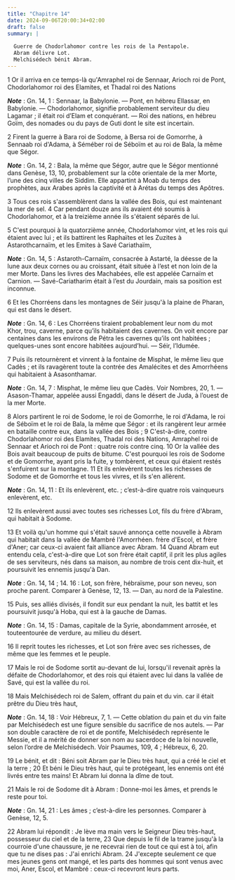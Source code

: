 ```yaml
---
title: "Chapitre 14"
date: 2024-09-06T20:00:34+02:00
draft: false
summary: |
  
  Guerre de Chodorlahomor contre les rois de la Pentapole.
  Abram délivre Lot.
  Melchisédech bénit Abram.
---
```



1 Or il arriva en ce temps-là qu'Amraphel roi de Sennaar, Arioch roi de Pont, Chodorlahomor roi des Elamites, et Thadal roi des Nations

***Note*** :  Gn. 14, 1 : Sennaar, la Babylonie. ― Pont, en hébreu Ellassar, en Babylonie. ― Chodorlahomor, signifie probablement serviteur du dieu Lagamar ; il était roi d’Elam et conquérant. ― Roi des nations, en hébreu Goïm, des nomades ou du pays de Guti dont le site est incertain.

2 Firent la guerre à Bara roi de Sodome, à Bersa roi de Gomorrhe, à Sennaab roi d'Adama, à Séméber roi de Séboïm et au roi de Bala, la même que Ségor.

***Note*** :  Gn. 14, 2 : Bala, la même que Ségor, autre que le Ségor mentionné dans Genèse, 13, 10, probablement sur la côte orientale de la mer Morte, l’une des cinq villes de Siddim. Elle appartint à Moab du temps des prophètes, aux Arabes après la captivité et à Arétas du temps des Apôtres.


3 Tous ces rois s'assemblèrent dans la vallée des Bois, qui est maintenant la mer de sel. 4 Car pendant douze ans ils avaient été soumis à Chodorlahomor, et à la treizième année ils s'étaient séparés de lui.


5 C'est pourquoi à la quatorzième année, Chodorlahomor vint, et les rois qui étaient avec lui ; et ils battirent les Raphaïtes et les Zuzites à Astarothcarnaïm, et les Emites à Savé Cariathaïm,

***Note*** :  Gn. 14, 5 : Astaroth-Carnaïm, consacrée à Astarté, la déesse de la lune aux deux cornes ou au croissant, était située à l’est et non loin de la mer Morte. Dans les livres des Machabées, elle est appelée Carnaïm et Carnion. ― Savé-Cariatharim était à l’est du Jourdain, mais sa position est inconnue.

6 Et les Chorréens dans les montagnes de Séir jusqu'à la plaine de Pharan, qui est dans le désert.

***Note*** :  Gn. 14, 6 : Les Chorréens tiraient probablement leur nom du mot Khor, trou, caverne, parce qu’ils habitaient des cavernes. On voit encore par centaines dans les environs de Pétra les cavernes qu’ils ont habitées ; quelques-unes sont encore habitées aujourd’hui. ― Séir, l’Idumée.

7 Puis ils retournèrent et vinrent à la fontaine de Misphat, le même lieu que Cadès ; et ils ravagèrent toute la contrée des Amalécites et des Amorrhéens qui habitaient à Asasonthamar.

***Note*** :  Gn. 14, 7 : Misphat, le même lieu que Cadès. Voir Nombres, 20, 1. ― Asason-Thamar, appelée aussi Engaddi, dans le désert de Juda, à l’ouest de la mer Morte.

8 Alors partirent le roi de Sodome, le roi de Gomorrhe, le roi d'Adama, le roi de Séboïm et le roi de Bala, la même que Ségor : et ils rangèrent leur armée en bataille contre eux, dans la vallée des Bois ; 9 C'est-à-dire, contre Chodorlahomor roi des Elamites, Thadal roi des Nations, Amraphel roi de Sennaar et Arioch roi de Pont : quatre rois contre cinq. 10 Or la vallée des Bois avait beaucoup de puits de bitume. C'est pourquoi les rois de Sodome et de Gomorrhe, ayant pris la fuite, y tombèrent, et ceux qui étaient restés s'enfuirent sur la montagne. 11 Et ils enlevèrent toutes les richesses de Sodome et de Gomorrhe et tous les vivres, et ils s'en allèrent.

***Note*** :  Gn. 14, 11 : Et ils enlevèrent, etc. ; c’est-à-dire quatre rois vainqueurs enlevèrent, etc.

12 Ils enlevèrent aussi avec toutes ses richesses Lot, fils du frère d'Abram, qui habitait à Sodome.


13 Et voilà qu'un homme qui s'était sauvé annonça cette nouvelle à Abram qui habitait dans la vallée de Mambré l'Amorrhéen. frère d'Escol, et frère d'Aner; car ceux-ci avaient fait alliance avec Abram. 14 Quand Abram eut entendu cela, c'est-à-dire que Lot son frère était captif, il prit les plus agiles de ses serviteurs, nés dans sa maison, au nombre de trois cent dix-huit, et poursuivit les ennemis jusqu'à Dan.

***Note*** :  Gn. 14, 14 ; 14. 16 : Lot, son frère, hébraïsme, pour son neveu, son proche parent. Comparer à Genèse, 12, 13. ― Dan, au nord de la Palestine.

15 Puis, ses alliés divisés, il fondit sur eux pendant la nuit, les battit et les poursuivit jusqu'à Hoba, qui est à la gauche de Damas.

***Note*** :  Gn. 14, 15 : Damas, capitale de la Syrie, abondamment arrosée, et touteentourée de verdure, au milieu du désert.

16 Il reprit toutes les richesses, et Lot son frère avec ses richesses, de même que les femmes et le peuple.


17 Mais le roi de Sodome sortit au-devant de lui, lorsqu'il revenait après la défaite de Chodorlahomor, et des rois qui étaient avec lui dans la vallée de Savé, qui est la vallée du roi.


18 Mais Melchisédech roi de Salem, offrant du pain et du vin. car il était prêtre du Dieu très haut,

***Note*** :  Gn. 14, 18 : Voir Hébreux, 7, 1. ― Cette oblation du pain et du vin faite par Melchisédech est une figure sensible du sacrifice de nos autels. ― Par son double caractère de roi et de pontife, Melchisédech représente le Messie, et il a mérité de donner son nom au sacerdoce de la loi nouvelle, selon l’ordre de Melchisédech. Voir Psaumes, 109, 4 ; Hébreux, 6, 20.

19 Le bénit, et dit : Béni soit Abram par le Dieu très haut, qui a créé le ciel et la terre ; 20 Et béni le Dieu très haut, qui te protégeant, les ennemis ont été livrés entre tes mains! Et Abram lui donna la dîme de tout.


21 Mais le roi de Sodome dit à Abram : Donne-moi les âmes, et prends le reste pour toi.

***Note*** :  Gn. 14, 21 : Les âmes ; c’est-à-dire les personnes. Comparer à Genèse, 12, 5.

22 Abram lui répondit : Je lève ma main vers le Seigneur Dieu très-haut, possesseur du ciel et de la terre, 23 Que depuis le fil de la trame jusqu'à la courroie d'une chaussure, je ne recevrai rien de tout ce qui est à toi, afin que tu ne dises pas : J'ai enrichi Abram. 24 J'excepte seulement ce que mes jeunes gens ont mangé, et les parts des hommes qui sont venus avec moi, Aner, Escol, et Mambré : ceux-ci recevront leurs parts.

